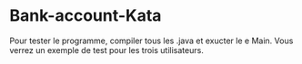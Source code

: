 # Bank-account-Kata
Pour tester le programme, compiler tous les .java et exucter le e Main.
Vous verrez un exemple de test pour les trois utilisateurs.
